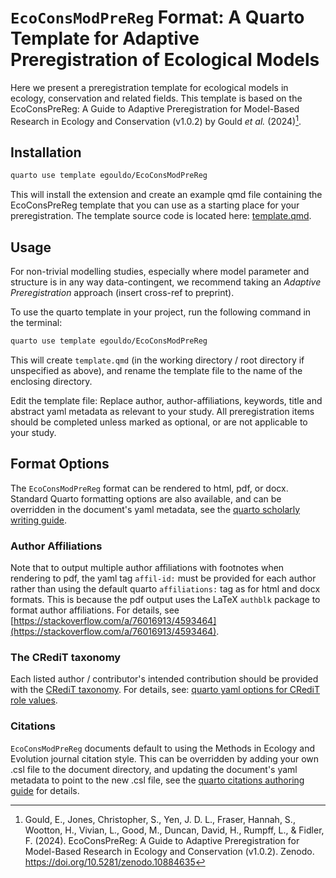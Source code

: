 # `EcoConsModPreReg` Format: A Quarto Template for Adaptive Preregistration of Ecological Models

Here we present a preregistration template for ecological models in ecology, conservation and related fields. This template is based on the EcoConsPreReg: A Guide to Adaptive Preregistration for Model-Based Research in Ecology and Conservation (v1.0.2) by Gould *et al.* (2024)[^1].

## Installation

```bash
quarto use template egouldo/EcoConsModPreReg
```

This will install the extension and create an example qmd file containing the EcoConsPreReg template that you can use as a starting place for your preregistration. The template source code is located here: [template.qmd](template.qmd).

## Usage

For non-trivial modelling studies, especially where model parameter and structure is in any way data-contingent, we recommend taking an *Adaptive Preregistration* approach (insert cross-ref to preprint). 

To use the quarto template in your project, run the following command in the terminal:

```bash
quarto use template egouldo/EcoConsModPreReg
```

This will create `template.qmd` (in the working directory / root directory if unspecified as above), and rename the template file to the name of the enclosing directory.

Edit the template file: Replace author, author-affiliations, keywords, title and abstract yaml metadata as relevant to your study. All preregistration items should be completed unless marked as optional, or are not applicable to your study.

## Format Options

The `EcoConsModPreReg` format can be rendered to html, pdf, or docx. Standard Quarto formatting options are also available, and can be overridden in the document's yaml metadata, see the [quarto scholarly writing guide](https://quarto.org/docs/authoring/front-matter.html).

### Author Affiliations

Note that to output multiple author affiliations with footnotes when rendering to pdf, the yaml tag `affil-id:` must be provided for each author rather than using the default quarto `affiliations:` tag as for html and docx formats. This is because the pdf output uses the LaTeX `authblk` package to format author affiliations. For details, see [https://stackoverflow.com/a/76016913/4593464](https://stackoverflow.com/a/76016913/4593464).

### The CRediT taxonomy

Each listed author / contributor's intended contribution should be provided with the [CRediT taxonomy](https://credit.niso.org/). For details, see: [quarto yaml options for CRediT role values](https://quarto.org/docs/journals/authors.html#roles).

### Citations

`EcoConsModPreReg` documents default to using the Methods in Ecology and Evolution journal citation style. This can be overridden by adding your own .csl file to the document directory, and updating the document's yaml metadata to point to the new .csl file, see the [quarto citations authoring guide](https://quarto.org/docs/authoring/citations.html) for details.

[^1]: Gould, E., Jones, Christopher, S., Yen, J. D. L., Fraser, Hannah, S., Wootton, H., Vivian, L., Good, M., Duncan, David, H., Rumpff, L., & Fidler, F. (2024). EcoConsPreReg: A Guide to Adaptive Preregistration for Model-Based Research in Ecology and Conservation (v1.0.2). Zenodo. https://doi.org/10.5281/zenodo.10884635
